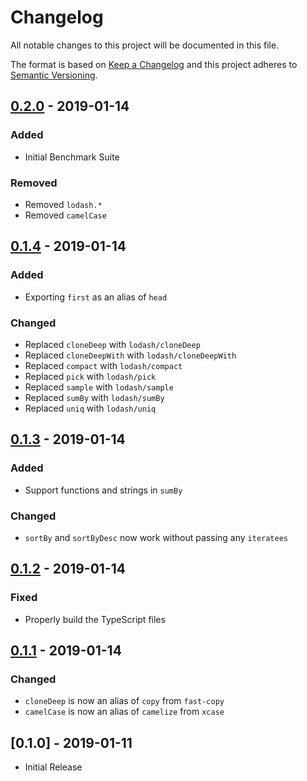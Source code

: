# Changelog

All notable changes to this project will be documented in this file.

The format is based on [Keep a Changelog](http://keepachangelog.com/en/1.0.0/)
and this project adheres to [Semantic Versioning](http://semver.org/spec/v2.0.0.html).

## [0.2.0] - 2019-01-14

### Added

-   Initial Benchmark Suite

### Removed

-   Removed `lodash.*`
-   Removed `camelCase`

## [0.1.4] - 2019-01-14

### Added

-   Exporting `first` as an alias of `head`

### Changed

-   Replaced `cloneDeep` with `lodash/cloneDeep`
-   Replaced `cloneDeepWith` with `lodash/cloneDeepWith`
-   Replaced `compact` with `lodash/compact`
-   Replaced `pick` with `lodash/pick`
-   Replaced `sample` with `lodash/sample`
-   Replaced `sumBy` with `lodash/sumBy`
-   Replaced `uniq` with `lodash/uniq`

## [0.1.3] - 2019-01-14

### Added

-   Support functions and strings in `sumBy`

### Changed

-   `sortBy` and `sortByDesc` now work without passing any `iteratees`

## [0.1.2] - 2019-01-14

### Fixed

-   Properly build the TypeScript files

## [0.1.1] - 2019-01-14

### Changed

-   `cloneDeep` is now an alias of `copy` from `fast-copy`
-   `camelCase` is now an alias of `camelize` from `xcase`

## [0.1.0] - 2019-01-11

-   Initial Release

[0.2.0]: https://github.com/ArkEcosystem/core/compare/0.1.4...0.2.0
[0.1.4]: https://github.com/ArkEcosystem/core/compare/0.1.3...0.1.4
[0.1.3]: https://github.com/ArkEcosystem/core/compare/0.1.2...0.1.3
[0.1.2]: https://github.com/ArkEcosystem/core/compare/0.1.1...0.1.2
[0.1.1]: https://github.com/ArkEcosystem/core/compare/0.1.0...0.1.1

